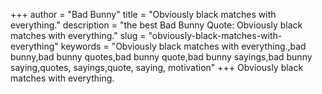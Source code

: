 +++
author = "Bad Bunny"
title = "Obviously black matches with everything."
description = "the best Bad Bunny Quote: Obviously black matches with everything."
slug = "obviously-black-matches-with-everything"
keywords = "Obviously black matches with everything.,bad bunny,bad bunny quotes,bad bunny quote,bad bunny sayings,bad bunny saying,quotes, sayings,quote, saying, motivation"
+++
Obviously black matches with everything.
